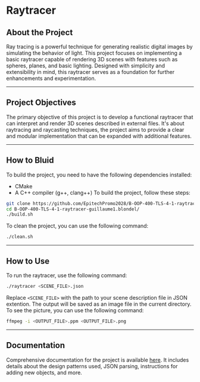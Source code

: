 # Raytracer

## About the Project

Ray tracing is a powerful technique for generating realistic digital images by simulating the behavior of light. This project focuses on implementing a basic raytracer capable of rendering 3D scenes with features such as spheres, planes, and basic lighting. Designed with simplicity and extensibility in mind, this raytracer serves as a foundation for further enhancements and experimentation.

---

## Project Objectives

The primary objective of this project is to develop a functional raytracer that can interpret and render 3D scenes described in external files. It's about raytracing and raycasting techniques, the project aims to provide a clear and modular implementation that can be expanded with additional features.

---

## How to Bluid
To build the project, you need to have the following dependencies installed:
- CMake
- A C++ compiler (g++, clang++)
To build the project, follow these steps:
``` bash
git clone https://github.com/EpitechPromo2028/B-OOP-400-TLS-4-1-raytracer-guillaume1.blondel.git
cd B-OOP-400-TLS-4-1-raytracer-guillaume1.blondel/
./build.sh
```
To clean the project, you can use the following command:
``` bash
./clean.sh
```

---

## How to Use

To run the raytracer, use the following command:

```bash
./raytracer <SCENE_FILE>.json
```

Replace `<SCENE_FILE>` with the path to your scene description file in JSON extention.
The output will be saved as an image file in the current directory.
To see the picture, you can use the following command:
```bash
ffmpeg -i <OUTPUT_FILE>.ppm <OUTPUT_FILE>.png
```
---

## Documentation

Comprehensive documentation for the project is available [here](./doc/doc.md). It includes details about the design patterns used, JSON parsing, instructions for adding new objects, and more.